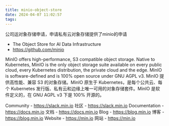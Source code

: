 ```yaml
---
title: minio-object-store
date: 2024-04-07 11:02:57
tags:
---
```

公司运对象存储申请，申请私有云对象存储提供了minio的申请
- The Object Store for AI Data Infrastructure
- https://github.com/minio

MinIO offers high-performance, S3 compatible object storage. Native to Kubernetes, MinIO is the only object storage suite available on every public cloud, every Kubernetes distribution, the private cloud and the edge. MinIO is software-defined and is 100% open source under GNU AGPL v3.
MinIO 提供高性能、兼容 S3 的对象存储。MinIO 原生于 Kubernetes，是每个公共云、每个 Kubernetes 发行版、私有云和边缘上唯一可用的对象存储套件。MinIO 是软件定义的，在 GNU AGPL v3 下是 100% 开源的。

Community - https://slack.min.io
社区 - https://slack.min.io
Documentation - https://docs.min.io
文档 - https://docs.min.io
Blog - https://blog.min.io
博客 - https://blog.min.io
Website - https://min.io 网站 - https://min.io
